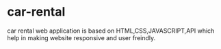 # car-rental
car rental web application is based on HTML,CSS,JAVASCRIPT,API which help in making website responsive and user freindly.
